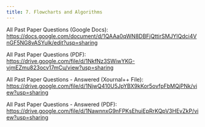 ```yaml
---
title: 7. Flowcharts and Algorithms
---
```


All Past Paper Questions (Google Docs): https://docs.google.com/document/d/1QAAa0qWN8DBFjQttirSMJYlQdci4VnGF5NG8vASYulk/edit?usp=sharing

All Past Paper Questions (PDF):  https://drive.google.com/file/d/1NkfNz3SWiwYKG-vjmEZmu823ocv17mCu/view?usp=sharing

All Past Paper Questions - Answered (Xournal++ File): https://drive.google.com/file/d/1NjwQ410U5JpYBX9kKor5ovfpFbMQjPNk/view?usp=sharing

All Past Paper Questions - Answered (PDF):  https://drive.google.com/file/d/1NawnnxG9nFPKsEhuiEpRrKQpV3HEvZkP/view?usp=sharing
